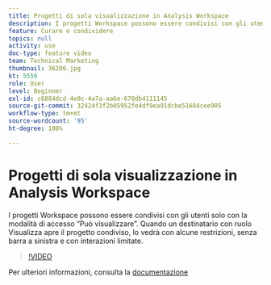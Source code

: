 ```yaml
---
title: Progetti di sola visualizzazione in Analysis Workspace
description: I progetti Workspace possono essere condivisi con gli utenti solo con la modalità di accesso “Può visualizzare”. Quando un destinatario con ruolo Visualizza apre il progetto condiviso, lo vedrà con alcune restrizioni, senza barra a sinistra e con interazioni limitate.
feature: Curare e condividere
topics: null
activity: use
doc-type: feature video
team: Technical Marketing
thumbnail: 36206.jpg
kt: 5556
role: User
level: Beginner
exl-id: c6884dcd-4e0c-4a7a-aa6e-670db4111145
source-git-commit: 32424f3f2b05952fe4df9ea91dcbe51684cee905
workflow-type: tm+mt
source-wordcount: '95'
ht-degree: 100%

---
```


# Progetti di sola visualizzazione in Analysis Workspace

I progetti Workspace possono essere condivisi con gli utenti solo con la modalità di accesso “Può visualizzare”. Quando un destinatario con ruolo Visualizza apre il progetto condiviso, lo vedrà con alcune restrizioni, senza barra a sinistra e con interazioni limitate.

>[!VIDEO](https://video.tv.adobe.com/v/36206/?quality=12&learn=on)

Per ulteriori informazioni, consulta la [documentazione](https://docs.adobe.com/content/help/it-IT/analytics/analyze/analysis-workspace/curate-share/view-only-projects.html)
